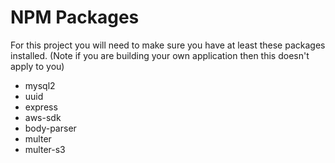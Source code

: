# NPM Packages

For this project you will need to make sure you have at least these packages installed. (Note if you are building your own application then this doesn't apply to you)

* mysql2
* uuid
* express
* aws-sdk
* body-parser
* multer
* multer-s3
